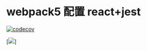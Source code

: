 # webpack5 配置 react+jest

[![codecov](https://codecov.io/github/18355166248/webpack5-study/graph/badge.svg?token=W47LK27OKU)](https://codecov.io/github/18355166248/webpack5-study)

[![](https://codecov.io/github/18355166248/webpack5-study/graphs/sunburst.svg?token=W47LK27OKU)]
